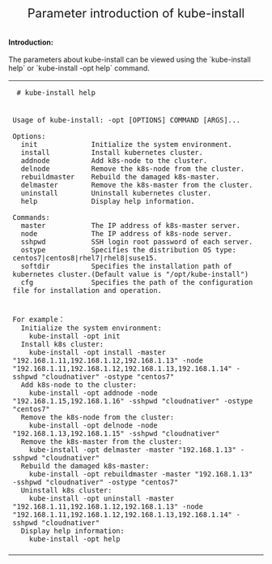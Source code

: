 <center><font size=5>Parameter introduction of kube-install</font></center><br>
<br>
<b>Introduction:</b><br>
<br>
The parameters about kube-install can be viewed using the `kube-install help` or `kube-install -opt help` command. <br>
<table width=100%>
<tr><td>
 
 ```
  # kube-install help
 ```
  
</td></tr>
<tr><td></td></tr>
<tr><td>

```
Usage of kube-install: -opt [OPTIONS] COMMAND [ARGS]...

Options: 
  init             Initialize the system environment.
  install          Install kubernetes cluster.
  addnode          Add k8s-node to the cluster.
  delnode          Remove the k8s-node from the cluster.
  rebuildmaster    Rebuild the damaged k8s-master.
  delmaster        Remove the k8s-master from the cluster.
  uninstall        Uninstall kubernetes cluster.
  help             Display help information.

Commands:
  master           The IP address of k8s-master server.
  node             The IP address of k8s-node server.
  sshpwd           SSH login root password of each server.
  ostype           Specifies the distribution OS type: centos7|centos8|rhel7|rhel8|suse15.
  softdir          Specifies the installation path of kubernetes cluster.(Default value is "/opt/kube-install")
  cfg              Specifies the path of the configuration file for installation and operation.
```

</td></tr>
<tr><td></td></tr>
<tr><td>

```
For example：
  Initialize the system environment:
    kube-install -opt init
  Install k8s cluster:
    kube-install -opt install -master "192.168.1.11,192.168.1.12,192.168.1.13" -node "192.168.1.11,192.168.1.12,192.168.1.13,192.168.1.14" -sshpwd "cloudnativer" -ostype "centos7"
  Add k8s-node to the cluster:
    kube-install -opt addnode -node "192.168.1.15,192.168.1.16" -sshpwd "cloudnativer" -ostype "centos7"
  Remove the k8s-node from the cluster:
    kube-install -opt delnode -node "192.168.1.13,192.168.1.15" -sshpwd "cloudnativer"
  Remove the k8s-master from the cluster:
    kube-install -opt delmaster -master "192.168.1.13" -sshpwd "cloudnativer"
  Rebuild the damaged k8s-master:
    kube-install -opt rebuildmaster -master "192.168.1.13" -sshpwd "cloudnativer" -ostype "centos7"
  Uninstall k8s cluster:
    kube-install -opt uninstall -master "192.168.1.11,192.168.1.12,192.168.1.13" -node "192.168.1.11,192.168.1.12,192.168.1.13,192.168.1.14" -sshpwd "cloudnativer"
  Display help information:
    kube-install -opt help
```

</td></tr>
<tr><td></td></tr>
</table>
<br>
<br>
<br>


